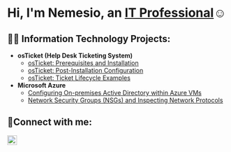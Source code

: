 <h1>Hi, I'm Nemesio, an <a href="https://linkedin.com/in/julian-cardenas-b95216143">IT Professional</a>☺</h1>

<h2>👨‍💻 Information Technology Projects:</h2>

- <b>osTicket (Help Desk Ticketing System)</b>
  - [osTicket: Prerequisites and Installation](https://github.com/jcardenasit-prereqs)
  - [osTicket: Post-Installation Configuration](https://github.com/jcardenasit/post-install-config)
  - [osTicket: Ticket Lifecycle Examples](https://github.com/jcardenasit/ticket-lifecycle)
- <b>Microsoft Azure</b>
  - [Configuring On-premises Active Directory within Azure VMs](https://github.com/jcardenasit/configure-ad)
  - [Network Security Groups (NSGs) and Inspecting Network Protocols](https://github.com/jcardenasit/azure-network-protocols)

<h2>🤳Connect with me:</h2>


[<img align="left" alt="Jcardenas | LinkedIn" width="22px" src="https://cdn.jsdelivr.net/npm/simple-icons@v3/icons/linkedin.svg" />][linkedin]



[linkedin]: https://linkedin.com/in/julian-cardenas-b95216143
